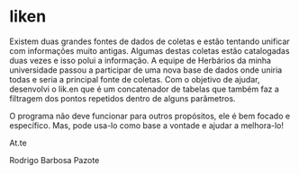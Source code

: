 # liken
Existem duas grandes fontes de dados de coletas e estão tentando unificar com informações muito antigas. Algumas destas coletas estão catalogadas duas vezes e isso polui a informação. A equipe de Herbários da minha universidade passou a participar de uma nova base de dados onde uniria todas e seria a principal fonte de coletas. Com o objetivo de ajudar, desenvolvi o lik.en que é um concatenador de tabelas que também faz a filtragem dos pontos repetidos dentro de alguns parâmetros. 

O programa não deve funcionar para outros propósitos, ele é bem focado e específico. Mas, pode usa-lo como base a vontade e ajudar a melhora-lo!

At.te

Rodrigo Barbosa Pazote
